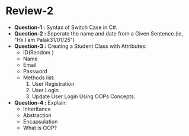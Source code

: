 # Review-2
* **Question-1 :** Syntax of Switch Case in C#.
* **Question-2 :** Seperate the name and date from a Given Sentence.(ie, "Hii I am Palak31/01/25")
* **Question-3 :** Creating a Student Class with Attributes:
  - ID(Random )
  - Name
  - Email
  - Password
  - Methods list:
    1. User Registration
    2. User Login
    3. Update User Login
Using OOPs Concepts.
* **Question-4 :** Explain:
  - Inheritance
  - Abstraction
  - Encapsulation 
  - What is OOP?
